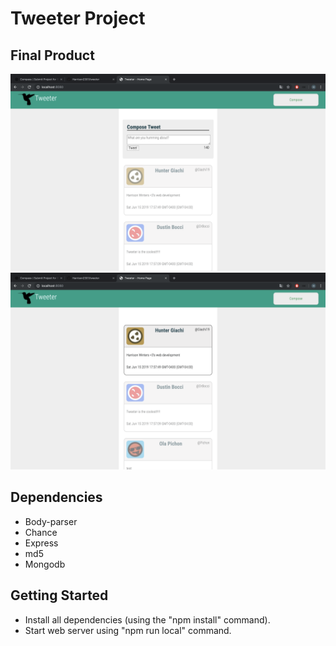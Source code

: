 # Tweeter Project

## Final Product
!["Screenshot of my tweeter app 1"](https://github.com/Harrison2301/tweeter/blob/master/docs/tweet1.png?raw=true)
!["Screenshot of my tweeter app 2"](https://github.com/Harrison2301/tweeter/blob/master/docs/tweet2.png?raw=true)
## Dependencies
- Body-parser
- Chance
- Express 
- md5
- Mongodb

## Getting Started
- Install all dependencies (using the "npm install" command).
- Start web server using "npm run local" command.

